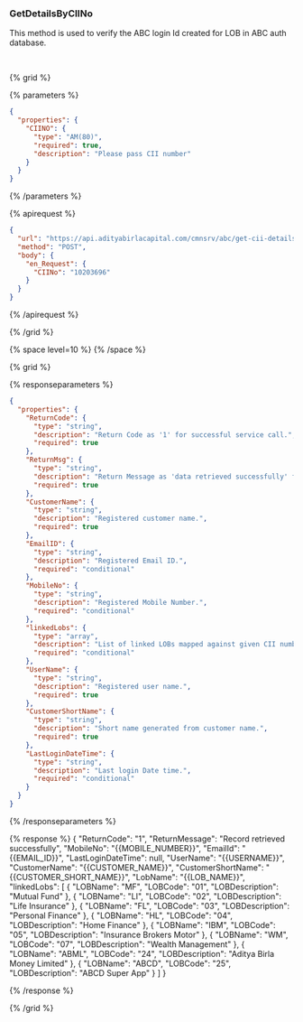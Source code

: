 ### GetDetailsByCIINo

This method is used to verify the ABC login Id created for LOB in ABC auth database.

&nbsp;

{% grid %}

{% parameters %}

```json
{
  "properties": {
    "CIINO": {
      "type": "AM(80)",
      "required": true,
      "description": "Please pass CII number"
    }
  }
}
```

{% /parameters %}

{% apirequest %}

```json
{
  "url": "https://api.adityabirlacapital.com/cmnsrv/abc/get-cii-details",
  "method": "POST",
  "body": {
    "en_Request": {
      "CIINo": "10203696"
    }
  }
}
```

{% /apirequest %}

{% /grid %}

{% space level=10 %}
{% /space %}

{% grid %}

{% responseparameters %}

```json
{
  "properties": {
    "ReturnCode": {
      "type": "string",
      "description": "Return Code as '1' for successful service call.",
      "required": true
    },
    "ReturnMsg": {
      "type": "string",
      "description": "Return Message as 'data retrieved successfully' for successful service call.",
      "required": true
    },
    "CustomerName": {
      "type": "string",
      "description": "Registered customer name.",
      "required": true
    },
    "EmailID": {
      "type": "string",
      "description": "Registered Email ID.",
      "required": "conditional"
    },
    "MobileNo": {
      "type": "string",
      "description": "Registered Mobile Number.",
      "required": "conditional"
    },
    "linkedLobs": {
      "type": "array",
      "description": "List of linked LOBs mapped against given CII number.",
      "required": "conditional"
    },
    "UserName": {
      "type": "string",
      "description": "Registered user name.",
      "required": true
    },
    "CustomerShortName": {
      "type": "string",
      "description": "Short name generated from customer name.",
      "required": true
    },
    "LastLoginDateTime": {
      "type": "string",
      "description": "Last login Date time.",
      "required": "conditional"
    }
  }
}
```

{% /responseparameters %}

{% response %}
{
"ReturnCode": "1",
"ReturnMessage": "Record retrieved successfully",
"MobileNo": "{{MOBILE_NUMBER}}",
"EmailId": "{{EMAIL_ID}}",
"LastLoginDateTime": null,
"UserName": "{{USERNAME}}",
"CustomerName": "{{CUSTOMER_NAME}}",
"CustomerShortName": "{{CUSTOMER_SHORT_NAME}}",
"LobName": "{{LOB_NAME}}",
"linkedLobs": [
{
"LOBName": "MF",
"LOBCode": "01",
"LOBDescription": "Mutual Fund"
},
{
"LOBName": "LI",
"LOBCode": "02",
"LOBDescription": "Life Insurance"
},
{
"LOBName": "FL",
"LOBCode": "03",
"LOBDescription": "Personal Finance"
},
{
"LOBName": "HL",
"LOBCode": "04",
"LOBDescription": "Home Finance"
},
{
"LOBName": "IBM",
"LOBCode": "05",
"LOBDescription": "Insurance Brokers Motor"
},
{
"LOBName": "WM",
"LOBCode": "07",
"LOBDescription": "Wealth Management"
},
{
"LOBName": "ABML",
"LOBCode": "24",
"LOBDescription": "Aditya Birla Money Limited"
},
{
"LOBName": "ABCD",
"LOBCode": "25",
"LOBDescription": "ABCD Super App"
}
]
}

{% /response %}

{% /grid %}
